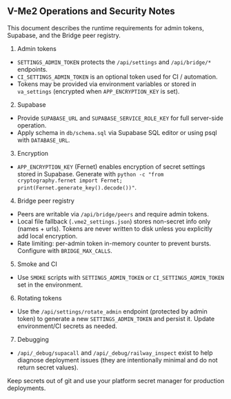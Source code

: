 ## V-Me2 Operations and Security Notes

This document describes the runtime requirements for admin tokens, Supabase, and the Bridge peer registry.

1. Admin tokens
  - `SETTINGS_ADMIN_TOKEN` protects the `/api/settings` and `/api/bridge/*` endpoints.
  - `CI_SETTINGS_ADMIN_TOKEN` is an optional token used for CI / automation.
  - Tokens may be provided via environment variables or stored in `va_settings` (encrypted when `APP_ENCRYPTION_KEY` is set).

2. Supabase
  - Provide `SUPABASE_URL` and `SUPABASE_SERVICE_ROLE_KEY` for full server-side operation.
  - Apply schema in `db/schema.sql` via Supabase SQL editor or using psql with `DATABASE_URL`.

3. Encryption
  - `APP_ENCRYPTION_KEY` (Fernet) enables encryption of secret settings stored in Supabase. Generate with `python -c "from cryptography.fernet import Fernet; print(Fernet.generate_key().decode())"`.

4. Bridge peer registry
  - Peers are writable via `/api/bridge/peers` and require admin tokens.
  - Local file fallback (`.vme2_settings.json`) stores non-secret info only (names + urls). Tokens are never written to disk unless you explicitly add local encryption.
  - Rate limiting: per-admin token in-memory counter to prevent bursts. Configure with `BRIDGE_MAX_CALLS`.

5. Smoke and CI
  - Use `SMOKE` scripts with `SETTINGS_ADMIN_TOKEN` or `CI_SETTINGS_ADMIN_TOKEN` set in the environment.

6. Rotating tokens
  - Use the `/api/settings/rotate_admin` endpoint (protected by admin token) to generate a new `SETTINGS_ADMIN_TOKEN` and persist it. Update environment/CI secrets as needed.

7. Debugging
  - `/api/_debug/supacall` and `/api/_debug/railway_inspect` exist to help diagnose deployment issues (they are intentionally minimal and do not return secret values).

Keep secrets out of git and use your platform secret manager for production deployments.
